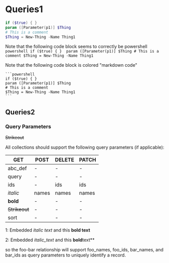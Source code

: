 # Queries1

```powershell
if ($true) { } 
param ([Parameter(p1)] $Thing
# This is a comment
$Thing = New-Thing -Name Thing1 
```

Note that the following code block seems to correctly be powershell
    ```powershell
    if ($true) { } 
    param ([Parameter(p1)] $Thing
    # This is a comment
    $Thing = New-Thing -Name Thing1                      
    ```


Note that the following code block is colored "markdown code"

    ```powershell
    if ($true) { } 
    param ([Parameter(p1)] $Thing
    # This is a comment
    $Thing = New-Thing -Name Thing1                      
    ```

## Queries2
### Query Parameters
~~Strikeout~~ 

All collections should support the following query parameters (if applicable):

| GET                | POST  | DELETE | PATCH |
|--------------------|-------|--------|-------|
| abc_def            | -     | -      | -     |
| query              | -     | -      | -     |
| ids                | -     | ids    | ids   |
| _italic_           | names | names  | names |
| **bold**           | -     | -      | -     |
| ~~Strikeout~~      | -     | -      | -     |
| sort               | -     | -      | -     |

1: Embedded _italic text_ and this **bold text**

2: Embedded _italic_text_ and this **bold**text**

so the foo-bar relationship will support foo_names, foo_ids, bar_names, and bar_ids as query parameters to uniquely identify a record.

